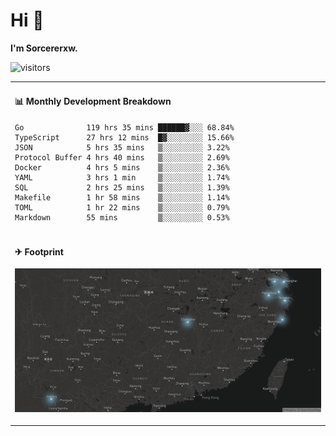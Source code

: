 # Hi 👋

**I'm Sorcererxw.**

![visitors](https://visitor-badge.glitch.me/badge?page_id=sorcererxw.sorcererx)

<table width="800px">
<tr>
<td valign="top" width="50%">

#### 📊 Monthly Development Breakdown

<!--START_SECTION:waka-->
```text
Go              119 hrs 35 mins ██████▓░░░ 68.84%
TypeScript      27 hrs 12 mins  █▓░░░░░░░░ 15.66%
JSON            5 hrs 35 mins   ▒░░░░░░░░░ 3.22%
Protocol Buffer 4 hrs 40 mins   ▒░░░░░░░░░ 2.69%
Docker          4 hrs 5 mins    ▒░░░░░░░░░ 2.36%
YAML            3 hrs 1 min     ▒░░░░░░░░░ 1.74%
SQL             2 hrs 25 mins   ▒░░░░░░░░░ 1.39%
Makefile        1 hr 58 mins    ▒░░░░░░░░░ 1.14%
TOML            1 hr 22 mins    ▒░░░░░░░░░ 0.79%
Markdown        55 mins         ▒░░░░░░░░░ 0.53%
```
<!--END_SECTION:waka-->

</tr>
<tr>
<td colspan="2">

#### ✈ Footprint

![footprint](./footprint.png)

</td>
</tr>
</table>


